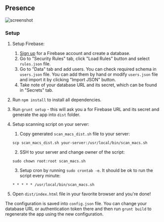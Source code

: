 ## Presence

![screenshot](https://www.evernote.com/shard/s17/sh/e74d3ddd-63db-498b-9341-0db532cff488/08bc91fe7edf8b24d65fa5379819d792/deep/0/Presence.png "Screenshot")

### Setup
1. Setup Firebase:
    1. [Sign up](https://www.firebase.com) for a Firebase account and create a database.
    2. Go to "Security Rules" tab, click "Load Rules" button and select `rules.json` file.
    3. Go to "Data" tab and add users. You can check required schema in `users.json` file. You can add them by hand or modify `users.json` file and import it by clicking "Import JSON" button.
    4. Take note of your database URL and its secret, which can be found in "Secrets" tab.
3. Run `npm install` to install all dependencies.
4. Run `grunt setup` - this will ask you a for Firebase URL and its secret and generate the app into `dist` folder.
5. Setup scanning script on your server:
    1. Copy generated `scan_macs_dist.sh` file to your server:

    `scp scan_macs_dist.sh your-server:/usr/local/bin/scan_macs.sh`

    2. SSH to your server and change owner of the script:

    `sudo chown root:root scan_macs.sh`

    3. Setup cron by running `sudo crontab -e`. It should be ok to run the script every minute:

    `* * * * * /usr/local/bin/scan_macs.sh`
6. Open `dist/index.html` file in your favorite browser and you're done!

The configuration is saved into `config.json` file. You can change your database URL or authentication token there and then run `grunt build` to regenerate the app using the new configuration.
